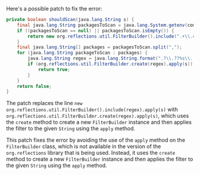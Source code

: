 Here's a possible patch to fix the error:
```java
private boolean shouldScan(java.lang.String s) {
    final java.lang.String packagesToScan = java.lang.System.getenv(com.thoughtworks.gauge.GaugeConstant.PACKAGE_TO_SCAN);
    if ((packagesToScan == null) || packagesToScan.isEmpty()) {
        return new org.reflections.util.FilterBuilder().include(".+\\.class").apply(s);
    }
    final java.lang.String[] packages = packagesToScan.split(",");
    for (java.lang.String packageToScan : packages) {
        java.lang.String regex = java.lang.String.format(".?\\.??%s\\..+\\.class", packageToScan);
        if (org.reflections.util.FilterBuilder.create(regex).apply(s)) {
            return true;
        }
    }
    return false;
}
```
The patch replaces the line `new org.reflections.util.FilterBuilder().include(regex).apply(s)` with `org.reflections.util.FilterBuilder.create(regex).apply(s)`, which uses the `create` method to create a new `FilterBuilder` instance and then applies the filter to the given `String` using the `apply` method.

This patch fixes the error by avoiding the use of the `apply` method on the `FilterBuilder` class, which is not available in the version of the `org.reflections` library that is being used. Instead, it uses the `create` method to create a new `FilterBuilder` instance and then applies the filter to the given `String` using the `apply` method.